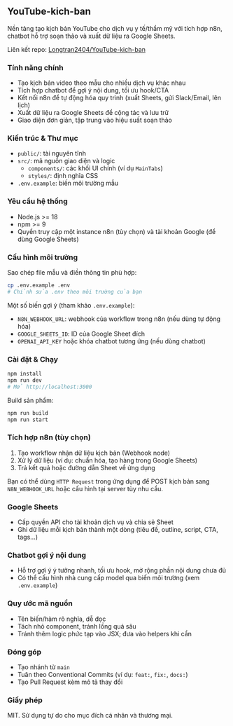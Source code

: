 ## YouTube-kich-ban

Nền tảng tạo kịch bản YouTube cho dịch vụ y tế/thẩm mỹ với tích hợp n8n, chatbot hỗ trợ soạn thảo và xuất dữ liệu ra Google Sheets.

Liên kết repo: [Longtran2404/YouTube-kich-ban](https://github.com/Longtran2404/YouTube-kich-ban)

### Tính năng chính
- Tạo kịch bản video theo mẫu cho nhiều dịch vụ khác nhau
- Tích hợp chatbot để gợi ý nội dung, tối ưu hook/CTA
- Kết nối n8n để tự động hóa quy trình (xuất Sheets, gửi Slack/Email, lên lịch)
- Xuất dữ liệu ra Google Sheets để cộng tác và lưu trữ
- Giao diện đơn giản, tập trung vào hiệu suất soạn thảo

### Kiến trúc & Thư mục
- `public/`: tài nguyên tĩnh
- `src/`: mã nguồn giao diện và logic
  - `components/`: các khối UI chính (ví dụ `MainTabs`)
  - `styles/`: định nghĩa CSS
- `.env.example`: biến môi trường mẫu

### Yêu cầu hệ thống
- Node.js >= 18
- npm >= 9
- Quyền truy cập một instance n8n (tùy chọn) và tài khoản Google (để dùng Google Sheets)

### Cấu hình môi trường
Sao chép file mẫu và điền thông tin phù hợp:

```bash
cp .env.example .env
# Chỉnh sửa .env theo môi trường của bạn
```

Một số biến gợi ý (tham khảo `.env.example`):
- `N8N_WEBHOOK_URL`: webhook của workflow trong n8n (nếu dùng tự động hóa)
- `GOOGLE_SHEETS_ID`: ID của Google Sheet đích
- `OPENAI_API_KEY` hoặc khóa chatbot tương ứng (nếu dùng chatbot)

### Cài đặt & Chạy
```bash
npm install
npm run dev
# Mở http://localhost:3000
```

Build sản phẩm:
```bash
npm run build
npm run start
```

### Tích hợp n8n (tùy chọn)
1) Tạo workflow nhận dữ liệu kịch bản (Webhook node)
2) Xử lý dữ liệu (ví dụ: chuẩn hóa, tạo hàng trong Google Sheets)
3) Trả kết quả hoặc đường dẫn Sheet về ứng dụng

Bạn có thể dùng `HTTP Request` trong ứng dụng để POST kịch bản sang `N8N_WEBHOOK_URL` hoặc cấu hình tại server tùy nhu cầu.

### Google Sheets
- Cấp quyền API cho tài khoản dịch vụ và chia sẻ Sheet
- Ghi dữ liệu mỗi kịch bản thành một dòng (tiêu đề, outline, script, CTA, tags…)

### Chatbot gợi ý nội dung
- Hỗ trợ gợi ý ý tưởng nhanh, tối ưu hook, mở rộng phần nội dung chưa đủ
- Có thể cấu hình nhà cung cấp model qua biến môi trường (xem `.env.example`)

### Quy ước mã nguồn
- Tên biến/hàm rõ nghĩa, dễ đọc
- Tách nhỏ component, tránh lồng quá sâu
- Tránh thêm logic phức tạp vào JSX; đưa vào helpers khi cần

### Đóng góp
- Tạo nhánh từ `main`
- Tuân theo Conventional Commits (ví dụ: `feat:`, `fix:`, `docs:`)
- Tạo Pull Request kèm mô tả thay đổi

### Giấy phép
MIT. Sử dụng tự do cho mục đích cá nhân và thương mại.



